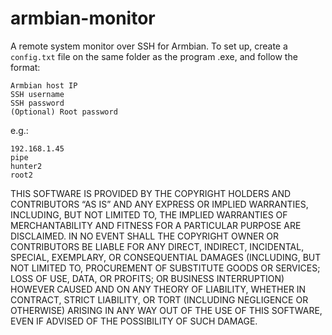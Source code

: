 # armbian-monitor
A remote system monitor over SSH for Armbian. To set up, create a `config.txt` file on the same folder as the program .exe, and follow the format:

```
Armbian host IP
SSH username
SSH password
(Optional) Root password
```

e.g.:

```
192.168.1.45
pipe
hunter2
root2
```

THIS SOFTWARE IS PROVIDED BY THE COPYRIGHT HOLDERS AND CONTRIBUTORS “AS IS” AND ANY EXPRESS OR IMPLIED WARRANTIES, INCLUDING, BUT NOT LIMITED TO, THE IMPLIED WARRANTIES OF MERCHANTABILITY AND FITNESS FOR A PARTICULAR PURPOSE ARE DISCLAIMED. IN NO EVENT SHALL THE COPYRIGHT OWNER OR CONTRIBUTORS BE LIABLE FOR ANY DIRECT, INDIRECT, INCIDENTAL, SPECIAL, EXEMPLARY, OR CONSEQUENTIAL DAMAGES (INCLUDING, BUT NOT LIMITED TO, PROCUREMENT OF SUBSTITUTE GOODS OR SERVICES; LOSS OF USE, DATA, OR PROFITS; OR BUSINESS INTERRUPTION) HOWEVER CAUSED AND ON ANY THEORY OF LIABILITY, WHETHER IN CONTRACT, STRICT LIABILITY, OR TORT (INCLUDING NEGLIGENCE OR OTHERWISE) ARISING IN ANY WAY OUT OF THE USE OF THIS SOFTWARE, EVEN IF ADVISED OF THE POSSIBILITY OF SUCH DAMAGE.
